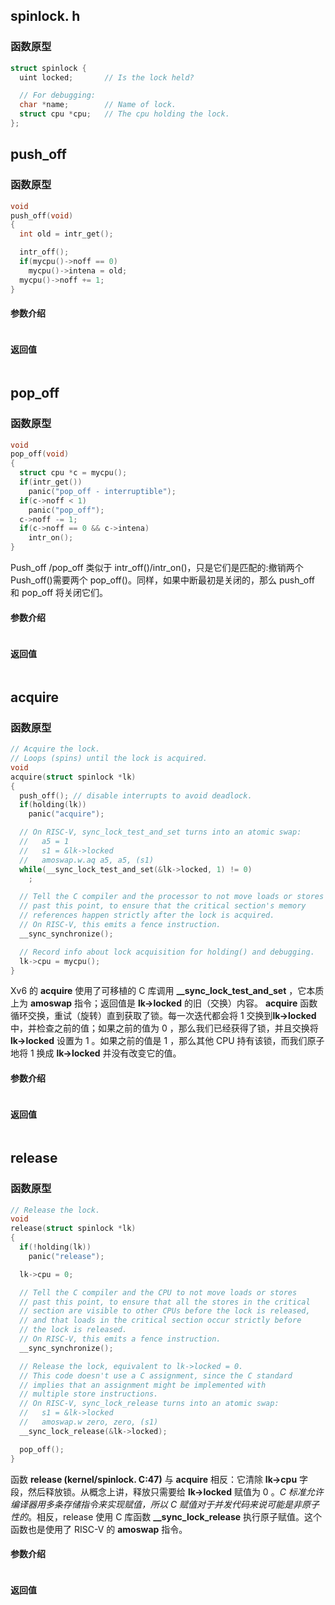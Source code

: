 ## spinlock. h

### 函数原型

```c
struct spinlock {
  uint locked;       // Is the lock held?

  // For debugging:
  char *name;        // Name of lock.
  struct cpu *cpu;   // The cpu holding the lock.
};

```


## push_off 

### 函数原型

```c
void
push_off(void)
{
  int old = intr_get();

  intr_off();
  if(mycpu()->noff == 0)
    mycpu()->intena = old;
  mycpu()->noff += 1;
}

```

#### 参数介绍
```c
```

#### 返回值
```c
```

## pop_off 

### 函数原型

```c
void
pop_off(void)
{
  struct cpu *c = mycpu();
  if(intr_get())
    panic("pop_off - interruptible");
  if(c->noff < 1)
    panic("pop_off");
  c->noff -= 1;
  if(c->noff == 0 && c->intena)
    intr_on();
}
```

Push_off /pop_off 类似于 intr_off()/intr_on()，只是它们是匹配的:撤销两个 Push_off()需要两个 pop_off()。同样，如果中断最初是关闭的，那么 push_off 和 pop_off 将关闭它们。

#### 参数介绍
```c
```

#### 返回值
```c
```

## acquire

### 函数原型

```c
// Acquire the lock.
// Loops (spins) until the lock is acquired.
void
acquire(struct spinlock *lk)
{
  push_off(); // disable interrupts to avoid deadlock.
  if(holding(lk))
    panic("acquire");

  // On RISC-V, sync_lock_test_and_set turns into an atomic swap:
  //   a5 = 1
  //   s1 = &lk->locked
  //   amoswap.w.aq a5, a5, (s1)
  while(__sync_lock_test_and_set(&lk->locked, 1) != 0)
    ;

  // Tell the C compiler and the processor to not move loads or stores
  // past this point, to ensure that the critical section's memory
  // references happen strictly after the lock is acquired.
  // On RISC-V, this emits a fence instruction.
  __sync_synchronize();

  // Record info about lock acquisition for holding() and debugging.
  lk->cpu = mycpu();
}

```

 Xv6 的 **acquire** 使用了可移植的 C 库调用 **__sync_lock_test_and_set** ，它本质上为 **amoswap** 指令；返回值是 **lk->locked** 的旧（交换）内容。 **acquire** 函数循环交换，重试（旋转）直到获取了锁。每一次迭代都会将 1 交换到**lk->locked** 中，并检查之前的值；如果之前的值为 0 ，那么我们已经获得了锁，并且交换将**lk->locked** 设置为 1 。如果之前的值是 1 ，那么其他 CPU 持有该锁，而我们原子地将 1 换成 **lk->locked** 并没有改变它的值。 
 
#### 参数介绍
```c
```

#### 返回值
```c
```


## release

### 函数原型

```c
// Release the lock.
void
release(struct spinlock *lk)
{
  if(!holding(lk))
    panic("release");

  lk->cpu = 0;

  // Tell the C compiler and the CPU to not move loads or stores
  // past this point, to ensure that all the stores in the critical
  // section are visible to other CPUs before the lock is released,
  // and that loads in the critical section occur strictly before
  // the lock is released.
  // On RISC-V, this emits a fence instruction.
  __sync_synchronize();

  // Release the lock, equivalent to lk->locked = 0.
  // This code doesn't use a C assignment, since the C standard
  // implies that an assignment might be implemented with
  // multiple store instructions.
  // On RISC-V, sync_lock_release turns into an atomic swap:
  //   s1 = &lk->locked
  //   amoswap.w zero, zero, (s1)
  __sync_lock_release(&lk->locked);

  pop_off();
}
```

函数 **release (kernel/spinlock. C:47)** 与 **acquire** 相反：它清除 **lk->cpu** 字段，然后释放锁。从概念上讲，释放只需要给 **lk->locked** 赋值为 0 。*C 标准允许编译器用多条存储指令来实现赋值，所以 C 赋值对于并发代码来说可能是非原子性的*。相反，release 使用 C 库函数 **__sync_lock_release** 执行原子赋值。这个函数也是使用了 RISC-V 的 **amoswap** 指令。

#### 参数介绍
```c
```

#### 返回值
```c
```